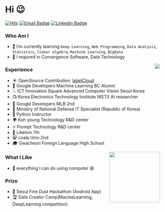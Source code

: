 # Hi 😉
[![Hits](https://hits.seeyoufarm.com/api/count/incr/badge.svg?url=https%3A%2F%2Fgithub.com%2FChoHyoungSeo&count_bg=%23EB8B10&title_bg=%23684327&icon=&icon_color=%23E7E7E7&title=VISIT&edge_flat=false)](https://github.com/chohyoungseo) 
[![Gmail Badge](https://img.shields.io/badge/Gmail-D14836?style=flat&logo=Gmail&logoColor=white)](mailto:whgudtj1200@gmail.com) 
[![Linkedin Badge](https://img.shields.io/badge/-LinkedIn-blue?style=flat-square&logo=Linkedin&logoColor=white&link=https://www.linkedin.com/in/hyoungseo-cho/)](https://www.linkedin.com/in/hyoungseo-cho/)
<!-- [![Instagram Badge](https://img.shields.io/badge/Instagram-9c38d1?style=flat&logo=Instagram&logoColor=white)](https://www.instagram.com/...)  -->
<!-- [![Naver Blog Badge](https://img.shields.io/badge/Daily%20Blog-1eb031?style=flat&logoColor=white)](https://blog.naver.com/...)  -->
<!-- [![Tistory Badge](https://img.shields.io/badge/Tech%20Blog-555263?style=flat&logoColor=white)](https://....tistory.com/) -->

  
### Who Am I

- 🌱 I’m currently learning `Deep Learning`, `Web Programming`, `Data Analysis`, `Statistics`, `linear algebra`, `Machine Learning`, `BigData`
- 🥇 I majored in Convergence Software, Data Technology

<img align='right' src="http://mazassumnida.wtf/api/v2/generate_badge?boj=whgudtj1200">

### Experience

- ☀️ OpenSource Contribution: [labelCloud](https://github.com/ch-sa/labelCloud)
- 📌 Google Developers Machine Learning BC Alumni
- 💥 ICT Innovation Square Advanced Computer Vision Seoul Korea
- 📺 Korea Electronics Technology Institute (KETI) AI researcher
- 👯 Google Developers MLB 2nd
- 🔫 Ministry of National Defense IT Specialist (Republic of Korea)
- 📝 Python Instructor
- 🌍 Koh young Technology R&D center
- 🔥 Prompt Technology R&D center
- :lion: Likelion 7th
- 😸 coala Univ 2nd
- 🎓 Gwacheon Foreign Language High School

<img align='right' src="https://github-readme-stats.vercel.app/api?username=chohyoungseo&count_private=True" height="165">

### What I Like

- 🍕 everything I can do using computer 😄


### Prize

 - 👑 Seoul Fine Dust Hackathon (Android App)
 - 🏆 Data Creator Camp(MacineLearning, DeepLearning competition)













<!-- 




<div align='center'>
  
  ### Hi there 👋
  [![Hits](https://hits.seeyoufarm.com/api/count/incr/badge.svg?url=https%3A%2F%2Fgithub.com%2FChoHyoungSeo&count_bg=%2335DFD3&title_bg=%23555555&icon=reactos.svg&icon_color=%23E7E7E7&title=hits&edge_flat=false)](https://hits.seeyoufarm.com)

</div>
<div align='left'>
  - 🔭 I’m currently working on Google Developers MLB / Korea Electronics Technology Institute(KETI) AI Researcher
        </br> Researcher, Instructor, certifications, projects etc.. ⚡
  
  - 📫 How to reach me: whgudtj1200@gmail.com
  - gudtj12@keti.re.kr

</div>
<img align='right' src="https://github-readme-stats.vercel.app/api?username=chohyoungseo&count_private=True" height="165">
<img align='right' src="http://mazassumnida.wtf/api/v2/generate_badge?boj=whgudtj1200">


<!-- <div align = 'right'>
  
  
<!--   ![Anurag's GitHub stats](https://github-readme-stats.vercel.app/api?username=ChoHyoungSeo&show_icons=true&theme=tokyonight&count_private=True) -->
  
  
</div>
<!--
**ChoHyoungSeo/ChoHyoungSeo** is a ✨ _special_ ✨ repository because its `README.md` (this file) appears on your GitHub profile.

Here are some ideas to get you started:

- 👯 I’m looking to collaborate on ...
- 🤔 I’m looking for help with ...
- 💬 Ask me about ...

- 😄 Pronouns: ...
